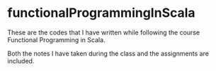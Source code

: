 # functionalProgrammingInScala

These are the codes that I have written while following the
course Functional Programming in Scala.

Both the notes I have taken during the class and the assignments are
included.
